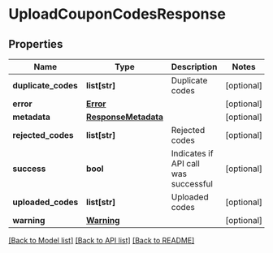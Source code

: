 # UploadCouponCodesResponse

## Properties
Name | Type | Description | Notes
------------ | ------------- | ------------- | -------------
**duplicate_codes** | **list[str]** | Duplicate codes | [optional] 
**error** | [**Error**](Error.md) |  | [optional] 
**metadata** | [**ResponseMetadata**](ResponseMetadata.md) |  | [optional] 
**rejected_codes** | **list[str]** | Rejected codes | [optional] 
**success** | **bool** | Indicates if API call was successful | [optional] 
**uploaded_codes** | **list[str]** | Uploaded codes | [optional] 
**warning** | [**Warning**](Warning.md) |  | [optional] 

[[Back to Model list]](../README.md#documentation-for-models) [[Back to API list]](../README.md#documentation-for-api-endpoints) [[Back to README]](../README.md)


